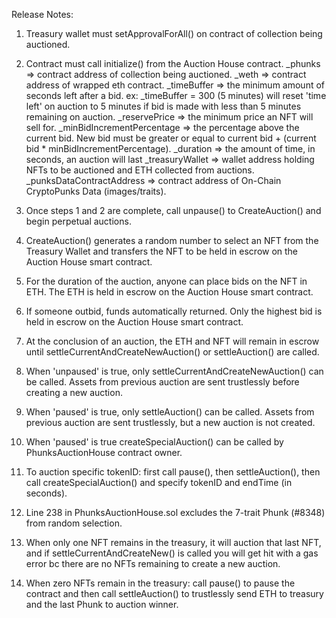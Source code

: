 Release Notes: 
1. Treasury wallet must setApprovalForAll() on contract of collection being auctioned.

2. Contract must call initialize() from the Auction House contract.
_phunks => contract address of collection being auctioned.
_weth => contract address of wrapped eth contract.
_timeBuffer => the minimum amount of seconds left after a bid.
    ex: _timeBuffer = 300 (5 minutes) will reset 'time left' on auction to 5 minutes if bid is made with less than 5 minutes remaining on auction.
_reservePrice => the minimum price an NFT will sell for.
_minBidIncrementPercentage => the percentage above the current bid. New bid must be greater or equal to current bid + (current bid * minBidIncrementPercentage).
_duration => the amount of time, in seconds, an auction will last
_treasuryWallet => wallet address holding NFTs to be auctioned and ETH collected from auctions.
_punksDataContractAddress => contract address of On-Chain CryptoPunks Data (images/traits).

3. Once steps 1 and 2 are complete, call unpause() to CreateAuction() and begin perpetual auctions.

4. CreateAuction() generates a random number to select an NFT from the Treasury Wallet and transfers the NFT to be held in escrow on the Auction House smart contract.

5. For the duration of the auction, anyone can place bids on the NFT in ETH. The ETH is held in escrow on the Auction House smart contract.

6. If someone outbid, funds automatically returned. Only the highest bid is held in escrow on the Auction House smart contract.

7. At the conclusion of an auction, the ETH and NFT will remain in escrow until settleCurrentAndCreateNewAuction() or settleAuction() are called.

8. When 'unpaused' is true, only settleCurrentAndCreateNewAuction() can be called. Assets from previous auction are sent trustlessly before creating a new auction.

9. When 'paused' is true, only settleAuction() can be called. Assets from previous auction are sent trustlessly, but a new auction is not created.

10. When 'paused' is true createSpecialAuction() can be called by PhunksAuctionHouse contract owner.

11. To auction specific tokenID: first call pause(), then settleAuction(), then call createSpecialAuction() and specify tokenID and endTime (in seconds).

12. Line 238 in PhunksAuctionHouse.sol excludes the 7-trait Phunk (#8348) from random selection.

13. When only one NFT remains in the treasury, it will auction that last NFT, and if settleCurrentAndCreateNew() is called you will get hit with a gas error bc there are no NFTs remaining to create a new auction.

14. When zero NFTs remain in the treasury: call pause() to pause the contract and then call settleAuction() to trustlessly send ETH to treasury and the last Phunk to auction winner.


